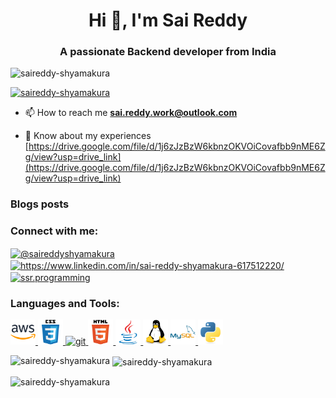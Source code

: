 
<h1 align="center">Hi 👋, I'm Sai Reddy</h1>
<h3 align="center">A passionate Backend developer from India</h3>

<p align="left"> <img src="https://komarev.com/ghpvc/?username=saireddy-shyamakura&label=Profile%20views&color=0e75b6&style=flat" alt="saireddy-shyamakura" /> </p>

<p align="left"> <a href="https://github.com/ryo-ma/github-profile-trophy"><img src="https://github-profile-trophy.vercel.app/?username=saireddy-shyamakura" alt="saireddy-shyamakura" /></a> </p>

- 📫 How to reach me **sai.reddy.work@outlook.com**

- 📄 Know about my experiences [https://drive.google.com/file/d/1j6zJzBzW6kbnzOKVOiCovafbb9nME6Zg/view?usp=drive_link](https://drive.google.com/file/d/1j6zJzBzW6kbnzOKVOiCovafbb9nME6Zg/view?usp=drive_link)

### Blogs posts
<!-- BLOG-POST-LIST:START -->
<!-- BLOG-POST-LIST:END -->

<h3 align="left">Connect with me:</h3>
<p align="left">
<a href="https://dev.to/@saireddyshyamakura" target="blank"><img align="center" src="https://raw.githubusercontent.com/rahuldkjain/github-profile-readme-generator/master/src/images/icons/Social/devto.svg" alt="@saireddyshyamakura" height="30" width="40" /></a>
<a href="https://linkedin.com/in/https://www.linkedin.com/in/sai-reddy-shyamakura-617512220/" target="blank"><img align="center" src="https://raw.githubusercontent.com/rahuldkjain/github-profile-readme-generator/master/src/images/icons/Social/linked-in-alt.svg" alt="https://www.linkedin.com/in/sai-reddy-shyamakura-617512220/" height="30" width="40" /></a>
<a href="https://instagram.com/ssr.programming" target="blank"><img align="center" src="https://raw.githubusercontent.com/rahuldkjain/github-profile-readme-generator/master/src/images/icons/Social/instagram.svg" alt="ssr.programming" height="30" width="40" /></a>
</p>

<h3 align="left">Languages and Tools:</h3>
<p align="left"> <a href="https://aws.amazon.com" target="_blank" rel="noreferrer"> <img src="https://raw.githubusercontent.com/devicons/devicon/master/icons/amazonwebservices/amazonwebservices-original-wordmark.svg" alt="aws" width="40" height="40"/> </a> <a href="https://www.w3schools.com/css/" target="_blank" rel="noreferrer"> <img src="https://raw.githubusercontent.com/devicons/devicon/master/icons/css3/css3-original-wordmark.svg" alt="css3" width="40" height="40"/> </a> <a href="https://git-scm.com/" target="_blank" rel="noreferrer"> <img src="https://www.vectorlogo.zone/logos/git-scm/git-scm-icon.svg" alt="git" width="40" height="40"/> </a> <a href="https://www.w3.org/html/" target="_blank" rel="noreferrer"> <img src="https://raw.githubusercontent.com/devicons/devicon/master/icons/html5/html5-original-wordmark.svg" alt="html5" width="40" height="40"/> </a> <a href="https://www.java.com" target="_blank" rel="noreferrer"> <img src="https://raw.githubusercontent.com/devicons/devicon/master/icons/java/java-original.svg" alt="java" width="40" height="40"/> </a> <a href="https://www.linux.org/" target="_blank" rel="noreferrer"> <img src="https://raw.githubusercontent.com/devicons/devicon/master/icons/linux/linux-original.svg" alt="linux" width="40" height="40"/> </a> <a href="https://www.mysql.com/" target="_blank" rel="noreferrer"> <img src="https://raw.githubusercontent.com/devicons/devicon/master/icons/mysql/mysql-original-wordmark.svg" alt="mysql" width="40" height="40"/> </a> <a href="https://www.python.org" target="_blank" rel="noreferrer"> <img src="https://raw.githubusercontent.com/devicons/devicon/master/icons/python/python-original.svg" alt="python" width="40" height="40"/> </a> </p>

<p><img align="left" src="https://github-readme-stats.vercel.app/api/top-langs?username=saireddy-shyamakura&show_icons=true&locale=en&layout=compact" alt="saireddy-shyamakura" /></p>

<p>&nbsp;<img align="center" src="https://github-readme-stats.vercel.app/api?username=saireddy-shyamakura&show_icons=true&locale=en" alt="saireddy-shyamakura" /></p>

<p><img align="center" src="https://github-readme-streak-stats.herokuapp.com/?user=saireddy-shyamakura&" alt="saireddy-shyamakura" /></p>

